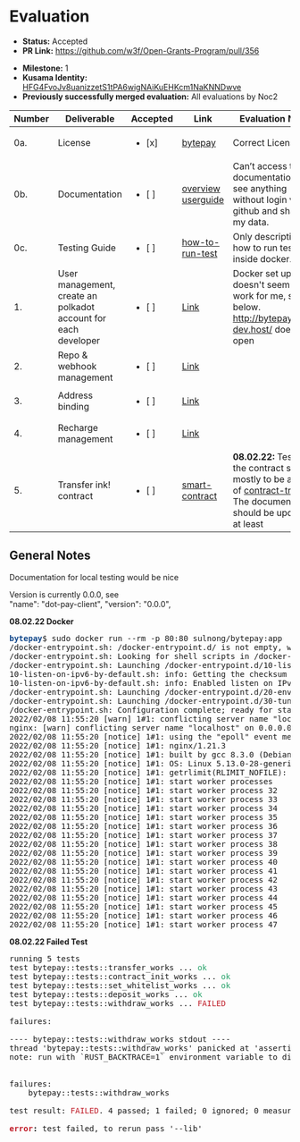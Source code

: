 # Evaluation

- **Status:** Accepted
- **PR Link:** https://github.com/w3f/Open-Grants-Program/pull/356
* **Milestone:** 1
* **Kusama Identity:** [HFG4FvoJv8uanizzetS1tPA6wigNAiKuEHKcm1NaKNNDwve](https://polkascan.io/pre/kusama/account/HFG4FvoJv8uanizzetS1tPA6wigNAiKuEHKcm1NaKNNDwve)
* **Previously successfully merged evaluation:** All evaluations by Noc2

| Number | Deliverable | Accepted | Link | Evaluation Notes |
| ------ | ----------- | -------- | ---- |----------------- |
| 0a. | License | <ul><li>[x] </li></ul> | [bytepay](https://github.com/bytepayment/bytepay/blob/main/LICENSE) | Correct License |
| 0b. | Documentation | <ul><li>[ ] </li></ul> | [overview](https://bytepay.online/docs/bytepay-overview) [userguide](https://bytepay.online/docs/bytepay-userguide) | Can’t access the documentation or see anything without login via github and sharing my data.  |
| 0c. | Testing Guide | <ul><li>[ ] </li></ul> | [how-to-run-test](https://github.com/bytepayment/bytepay#how-to-run-test) | Only description on how to run tests inside docker.  |
| 1. | User management, create an polkadot account for each developer | <ul><li>[ ] </li></ul> | [Link](https://github.com/bytepayment/bytepay#how-to-run-this-project-dev-mode) | Docker set up doesn't seem to work for me, see below. http://bytepay.local-dev.host/ doesn't open |
| 2. | Repo & webhook management| <ul><li>[ ] </li></ul> | [Link](https://bytepay.online/bind) |  |
| 3. | Address binding | <ul><li>[ ] </li></ul> | [Link](https://bytepay.online/settings/address) | | 
| 4. | Recharge management | <ul><li>[ ] </li></ul> | [Link](https://bytepay.online/property) |  |
| 5. | Transfer ink! contract| <ul><li>[ ] </li></ul> | [smart-contract](https://github.com/bytepayment/bytepay/tree/main/smart-contract) | **08.02.22:** Test fail, the contract seems mostly to be a copy of [contract-transfer](https://github.com/paritytech/ink/blob/ba7e8edbae4a3dd8460b37d4ee30cf31f00a2fc3/examples/contract-transfer/lib.rs). The documentation should be updated at least | 

## General Notes

Documentation for local testing would be nice 

Version is currently 0.0.0, see  
 "name": "dot-pay-client",
  "version": "0.0.0",


**08.02.22 Docker**

  <pre><font color="#12488B"><b>bytepay</b></font>$ sudo docker run --rm -p 80:80 sulnong/bytepay:app
/docker-entrypoint.sh: /docker-entrypoint.d/ is not empty, will attempt to perform configuration
/docker-entrypoint.sh: Looking for shell scripts in /docker-entrypoint.d/
/docker-entrypoint.sh: Launching /docker-entrypoint.d/10-listen-on-ipv6-by-default.sh
10-listen-on-ipv6-by-default.sh: info: Getting the checksum of /etc/nginx/conf.d/default.conf
10-listen-on-ipv6-by-default.sh: info: Enabled listen on IPv6 in /etc/nginx/conf.d/default.conf
/docker-entrypoint.sh: Launching /docker-entrypoint.d/20-envsubst-on-templates.sh
/docker-entrypoint.sh: Launching /docker-entrypoint.d/30-tune-worker-processes.sh
/docker-entrypoint.sh: Configuration complete; ready for start up
2022/02/08 11:55:20 [warn] 1#1: conflicting server name &quot;localhost&quot; on 0.0.0.0:80, ignored
nginx: [warn] conflicting server name &quot;localhost&quot; on 0.0.0.0:80, ignored
2022/02/08 11:55:20 [notice] 1#1: using the &quot;epoll&quot; event method
2022/02/08 11:55:20 [notice] 1#1: nginx/1.21.3
2022/02/08 11:55:20 [notice] 1#1: built by gcc 8.3.0 (Debian 8.3.0-6) 
2022/02/08 11:55:20 [notice] 1#1: OS: Linux 5.13.0-28-generic
2022/02/08 11:55:20 [notice] 1#1: getrlimit(RLIMIT_NOFILE): 1048576:1048576
2022/02/08 11:55:20 [notice] 1#1: start worker processes
2022/02/08 11:55:20 [notice] 1#1: start worker process 32
2022/02/08 11:55:20 [notice] 1#1: start worker process 33
2022/02/08 11:55:20 [notice] 1#1: start worker process 34
2022/02/08 11:55:20 [notice] 1#1: start worker process 35
2022/02/08 11:55:20 [notice] 1#1: start worker process 36
2022/02/08 11:55:20 [notice] 1#1: start worker process 37
2022/02/08 11:55:20 [notice] 1#1: start worker process 38
2022/02/08 11:55:20 [notice] 1#1: start worker process 39
2022/02/08 11:55:20 [notice] 1#1: start worker process 40
2022/02/08 11:55:20 [notice] 1#1: start worker process 41
2022/02/08 11:55:20 [notice] 1#1: start worker process 42
2022/02/08 11:55:20 [notice] 1#1: start worker process 43
2022/02/08 11:55:20 [notice] 1#1: start worker process 44
2022/02/08 11:55:20 [notice] 1#1: start worker process 45
2022/02/08 11:55:20 [notice] 1#1: start worker process 46
2022/02/08 11:55:20 [notice] 1#1: start worker process 47
</pre>

**08.02.22 Failed Test**

<pre>running 5 tests
test bytepay::tests::transfer_works ... <font color="#26A269">ok</font>
test bytepay::tests::contract_init_works ... <font color="#26A269">ok</font>
test bytepay::tests::set_whitelist_works ... <font color="#26A269">ok</font>
test bytepay::tests::deposit_works ... <font color="#26A269">ok</font>
test bytepay::tests::withdraw_works ... <font color="#C01C28">FAILED</font>

failures:

---- bytepay::tests::withdraw_works stdout ----
thread &apos;bytepay::tests::withdraw_works&apos; panicked at &apos;assertion failed: self.env().transfer(caller, amount).is_ok()&apos;, lib.rs:69:13
note: run with `RUST_BACKTRACE=1` environment variable to display a backtrace


failures:
    bytepay::tests::withdraw_works

test result: <font color="#C01C28">FAILED</font>. 4 passed; 1 failed; 0 ignored; 0 measured; 0 filtered out; finished in 0.00s

<font color="#C01C28"><b>error</b></font><b>:</b> test failed, to rerun pass &apos;--lib&apos;
</pre>
